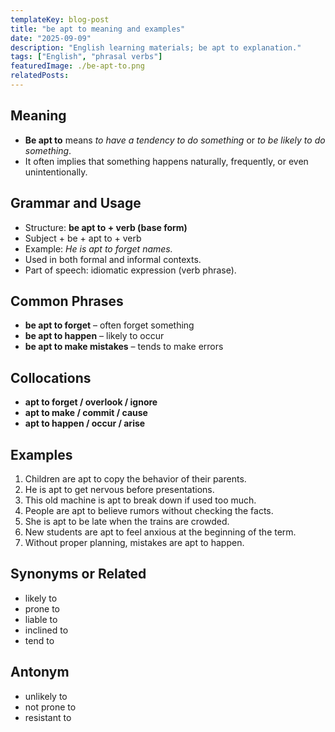 ```yaml
---
templateKey: blog-post
title: "be apt to meaning and examples"
date: "2025-09-09"
description: "English learning materials; be apt to explanation."
tags: ["English", "phrasal verbs"]
featuredImage: ./be-apt-to.png
relatedPosts:
---
```


## Meaning

- **Be apt to** means _to have a tendency to do something_ or _to be likely to do something_.
- It often implies that something happens naturally, frequently, or even unintentionally.

## Grammar and Usage

- Structure: **be apt to + verb (base form)**
- Subject + be + apt to + verb
- Example: _He is apt to forget names._
- Used in both formal and informal contexts.
- Part of speech: idiomatic expression (verb phrase).

## Common Phrases

- **be apt to forget** – often forget something
- **be apt to happen** – likely to occur
- **be apt to make mistakes** – tends to make errors

## Collocations

- **apt to forget / overlook / ignore**
- **apt to make / commit / cause**
- **apt to happen / occur / arise**

## Examples

1. Children are apt to copy the behavior of their parents.
2. He is apt to get nervous before presentations.
3. This old machine is apt to break down if used too much.
4. People are apt to believe rumors without checking the facts.
5. She is apt to be late when the trains are crowded.
6. New students are apt to feel anxious at the beginning of the term.
7. Without proper planning, mistakes are apt to happen.

## Synonyms or Related

- likely to
- prone to
- liable to
- inclined to
- tend to

## Antonym

- unlikely to
- not prone to
- resistant to
